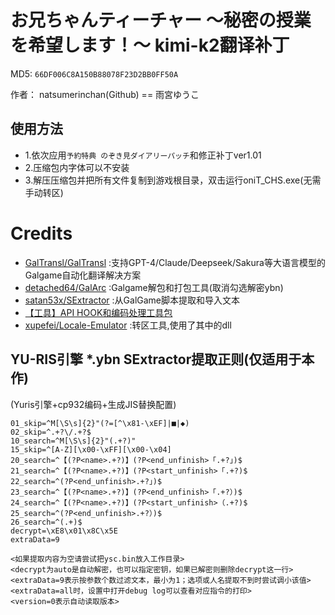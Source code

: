 # お兄ちゃんティーチャー ～秘密の授業を希望します！～ kimi-k2翻译补丁 

MD5: `66DF006C8A150B88078F23D2BB0FF50A`

作者： natsumerinchan(Github) == 雨宮ゆうこ

## 使用方法
- 1.依次应用`予約特典 のぞき見ダイアリーパッチ`和修正补丁ver1.01
- 2.压缩包内字体可以不安装
- 3.解压压缩包并把所有文件复制到游戏根目录，双击运行oniT_CHS.exe(无需手动转区)

# Credits

- [GalTransl/GalTransl](https://github.com/GalTransl/GalTransl.git) :支持GPT-4/Claude/Deepseek/Sakura等大语言模型的Galgame自动化翻译解决方案
- [detached64/GalArc](https://github.com/detached64/GalArc.git) :Galgame解包和打包工具(取消勾选解密ybn)
- [satan53x/SExtractor](https://github.com/satan53x/SExtractor.git) :从GalGame脚本提取和导入文本
- [【工具】API HOOK和编码处理工具包](https://www.ai2.moe/topic/29225-【工具】api-hook和编码处理工具包)
- [xupefei/Locale-Emulator](https://github.com/xupefei/Locale-Emulator.git) :转区工具,使用了其中的dll

## YU-RIS引擎 *.ybn SExtractor提取正则(仅适用于本作)
(Yuris引擎+cp932编码+生成JIS替换配置)
```
01_skip=^M[\S\s]{2}"(?=[^\x81-\xEF]|■|◆)
02_skip=^.+?\/.+?$
10_search=^M[\S\s]{2}"(.+?)"
15_skip=^[A-Z][\x00-\xFF][\x00-\x04]
20_search=^【(?P<name>.+?)】(?P<end_unfinish>「.+?」)$
21_search=^【(?P<name>.+?)】(?P<start_unfinish>「.+?)$
22_search=^(?P<end_unfinish>.+?」)$
23_search=^【(?P<name>.+?)】(?P<end_unfinish>「.+?）)$
24_search=^【(?P<name>.+?)】(?P<start_unfinish>（.+?)$
25_search=^(?P<end_unfinish>.+?）)$
26_search=^(.+)$
decrypt=\xE8\x01\x8C\x5E
extraData=9

<如果提取内容为空请尝试把ysc.bin放入工作目录>
<decrypt为auto是自动解密，也可以指定密钥，如果已解密则删除decrypt这一行>
<extraData=9表示按参数个数过滤文本，最小为1；选项或人名提取不到时尝试调小该值>
<extraData=all时，设置中打开debug log可以查看对应指令的打印>
<version=0表示自动读取版本>
```
